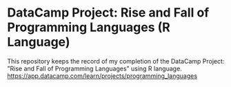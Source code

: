 # DataCamp Project: Rise and Fall of Programming Languages (R Language)
This repository keeps the record of my completion of the DataCamp Project: "Rise and Fall of Programming Languages" using R language.
https://app.datacamp.com/learn/projects/programming_languages
